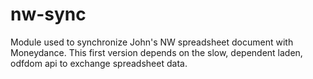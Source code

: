 # nw-sync
Module used to synchronize John's NW spreadsheet document with Moneydance.
This first version depends on the slow, dependent laden, odfdom api to exchange spreadsheet data.
